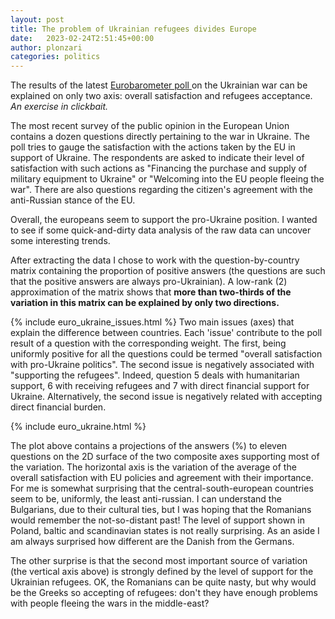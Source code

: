 ```yaml
---
layout: post
title: The problem of Ukrainian refugees divides Europe
date:   2023-02-24T2:51:45+00:00
author: plonzari
categories: politics
---
```


The results of the latest
<a href="https://europa.eu/eurobarometer/surveys/detail/2872"> 
Eurobarometer poll </a> on the Ukrainian war can be explained on only two 
axis: overall satisfaction and refugees acceptance. 
*An exercise in clickbait.*

<!--more-->

The most recent survey of the public opinion in the European Union 
contains a dozen questions directly pertaining to the war in Ukraine. The 
poll tries to gauge the satisfaction with the actions taken by the EU in 
support of Ukraine. The respondents are asked to indicate their 
level of satisfaction with such actions as 
"Financing the purchase and supply of military equipment to Ukraine"
or 
"Welcoming into the EU people fleeing the war". There are also questions 
regarding the citizen's agreement with the anti-Russian stance of the EU.

Overall, the europeans seem to support the pro-Ukraine position. I wanted 
to  see if some quick-and-dirty data analysis of the raw data can 
uncover some interesting trends.

After extracting the data I chose to work with the question-by-country 
matrix containing the proportion of positive answers (the questions are such
that the positive answers  are always pro-Ukrainian). 
A low-rank (2) approximation of the matrix shows that 
**more than two-thirds of the variation in this matrix can be explained 
by only two directions.**

{% include euro_ukraine_issues.html %}
Two main issues (axes) that explain the difference between countries.
Each 'issue' contribute to the poll result of a question with the corresponding weight.
The first, being uniformly positive for all the questions could be termed "overall satisfaction
with pro-Ukraine politics".
The second issue is negatively associated with "supporting the refugees". Indeed, question
5 deals with humanitarian support, 6 with receiving refugees and 7 with direct financial support 
for Ukraine. Alternatively, the second issue is negatively related with accepting direct 
financial burden.



{% include euro_ukraine.html %}

The plot above contains a projections of the answers (%) 
to eleven questions on the 2D surface of the two composite axes 
supporting most of the variation. The horizontal axis is the variation
of the average  of the overall 
satisfaction with EU policies and agreement with their importance. For 
me is somewhat surprising that the central-south-european countries seem 
to be, uniformly, the least anti-russian. I can understand the Bulgarians, 
due to their cultural ties, but I was hoping that the Romanians would
remember the not-so-distant past!
The level of support shown in Poland, baltic and scandinavian states is 
not really surprising. As an aside I am always surprised how different 
are the Danish from the Germans.

The other surprise is that the second most important source of variation 
(the vertical axis above) is strongly defined  by the level of support for 
the Ukrainian refugees. OK, the Romanians can be quite nasty, but why would
be the Greeks so accepting of refugees: don't they have enough problems 
with people fleeing the wars in the middle-east?
  
